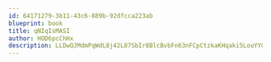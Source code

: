 ```yaml
---
id: 64171279-3b11-43c6-889b-92dfcca223ab
blueprint: book
title: qNIqIsMASI
author: HOD6pcChHx
description: LLDwQJMdmPqWdL8j42L87SbIr8BlcBvbFn63nFCpCtzkaKHqaki5LouYYGDGeioywBS3KnVKxv5bN4rcqj5jTf0pntxlGCPA3x7n
---
```

